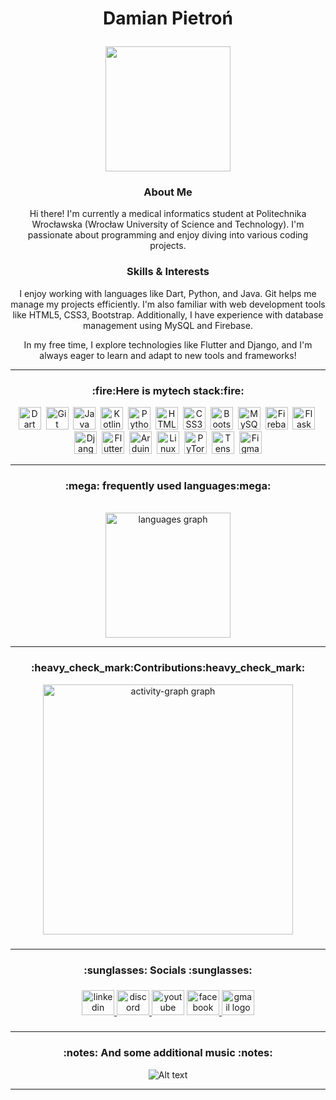 <b><p align="center">Damian Pietroń</p></b>
======================================================================================================================================

<div align="center">
  <img src="https://github.com/Anmol-Baranwal/Cool-GIFs-For-GitHub/assets/74038190/7b282ec6-fcc3-4600-90a7-2c3140549f58" width="200">
</div>

<h3 align="center">About Me</h3>

<p align="center">Hi there! I'm currently a medical informatics student at Politechnika Wrocławska (Wrocław University of Science and Technology). I'm passionate about programming and enjoy diving into various coding projects.</p>

<h3 align="center">Skills & Interests</h3>

<p align="center">I enjoy working with languages like Dart, Python, and Java. Git helps me manage my projects efficiently. I'm also familiar with web development tools like HTML5, CSS3, Bootstrap. Additionally, I have experience with database management using MySQL and Firebase.</p>

<p align="center">In my free time, I explore technologies like Flutter and Django, and I'm always eager to learn and adapt to new tools and frameworks!</p>


---------------------------    

<h3><b><p align = "center">:fire:Here is mytech stack:fire:</p></b></h3>

<p align="center">
  <a href="https://dart.dev/" target="_blank" rel="noreferrer"><img src="https://raw.githubusercontent.com/danielcranney/readme-generator/main/public/icons/skills/dart-colored.svg" width="36" height="36" alt="Dart" /></a>&nbsp;
  <a href="https://git-scm.com/" target="_blank" rel="noreferrer"><img src="https://raw.githubusercontent.com/danielcranney/readme-generator/main/public/icons/skills/git-colored.svg" width="36" height="36" alt="Git" /></a>&nbsp;
  <a href="https://www.oracle.com/java/" target="_blank" rel="noreferrer"><img src="https://raw.githubusercontent.com/danielcranney/readme-generator/main/public/icons/skills/java-colored.svg" width="36" height="36" alt="Java" /></a>&nbsp;
  <a href="https://kotlinlang.org/" target="_blank" rel="noreferrer"><img src="https://raw.githubusercontent.com/danielcranney/readme-generator/main/public/icons/skills/kotlin-colored.svg" width="36" height="36" alt="Kotlin" /></a>&nbsp;
  <a href="https://www.python.org/" target="_blank" rel="noreferrer"><img src="https://raw.githubusercontent.com/danielcranney/readme-generator/main/public/icons/skills/python-colored.svg" width="36" height="36" alt="Python" /></a>&nbsp;
  <a href="https://developer.mozilla.org/en-US/docs/Glossary/HTML5" target="_blank" rel="noreferrer"><img src="https://raw.githubusercontent.com/danielcranney/readme-generator/main/public/icons/skills/html5-colored.svg" width="36" height="36" alt="HTML5" /></a>&nbsp;
  <a href="https://www.w3.org/TR/CSS/#css" target="_blank" rel="noreferrer"><img src="https://raw.githubusercontent.com/danielcranney/readme-generator/main/public/icons/skills/css3-colored.svg" width="36" height="36" alt="CSS3" /></a>&nbsp;
  <a href="https://getbootstrap.com/" target="_blank" rel="noreferrer"><img src="https://raw.githubusercontent.com/danielcranney/readme-generator/main/public/icons/skills/bootstrap-colored.svg" width="36" height="36" alt="Bootstrap" /></a>&nbsp;
  <a href="https://www.mysql.com/" target="_blank" rel="noreferrer"><img src="https://raw.githubusercontent.com/danielcranney/readme-generator/main/public/icons/skills/mysql-colored.svg" width="36" height="36" alt="MySQL" /></a>&nbsp;
  <a href="https://firebase.google.com/" target="_blank" rel="noreferrer"><img src="https://raw.githubusercontent.com/danielcranney/readme-generator/main/public/icons/skills/firebase-colored.svg" width="36" height="36" alt="Firebase" /></a>&nbsp;
  <a href="https://flask.palletsprojects.com/en/2.0.x/" target="_blank" rel="noreferrer"><img src="https://raw.githubusercontent.com/danielcranney/readme-generator/main/public/icons/skills/flask-colored.svg" width="36" height="36" alt="Flask" /></a>&nbsp;
  <a href="https://www.djangoproject.com/" target="_blank" rel="noreferrer"><img src="https://raw.githubusercontent.com/danielcranney/readme-generator/main/public/icons/skills/django-colored.svg" width="36" height="36" alt="Django" /></a>&nbsp;
  <a href="https://flutter.dev/" target="_blank" rel="noreferrer"><img src="https://raw.githubusercontent.com/danielcranney/readme-generator/main/public/icons/skills/flutter-colored.svg" width="36" height="36" alt="Flutter" /></a>&nbsp;
  <a href="https://store.arduino.cc/?gclid=Cj0KCQjw2eilBhCCARIsAG0Pf8uueBifykWcsSS4LPESeGQfxGVKJYnzV7bz471XfknQJy_1VINVWM8aAkLtEALw_wcB" target="_blank" rel="noreferrer"><img src="https://raw.githubusercontent.com/danielcranney/readme-generator/main/public/icons/skills/arduino-colored.svg" width="36" height="36" alt="Arduino" /></a>&nbsp;
  <a href="https://www.linux.org" target="_blank" rel="noreferrer"><img src="https://raw.githubusercontent.com/danielcranney/readme-generator/main/public/icons/skills/linux-colored.svg" width="36" height="36" alt="Linux" /></a>&nbsp;
  <a href="https://pytorch.org/" target="_blank" rel="noreferrer"><img src="https://raw.githubusercontent.com/danielcranney/readme-generator/main/public/icons/skills/pytorch-colored.svg" width="36" height="36" alt="PyTorch" /></a>&nbsp;
  <a href="https://www.tensorflow.org/" target="_blank" rel="noreferrer"><img src="https://raw.githubusercontent.com/danielcranney/readme-generator/main/public/icons/skills/tensorflow-colored.svg" width="36" height="36" alt="TensorFlow" /></a>&nbsp;
  <a href="https://www.figma.com/" target="_blank" rel="noreferrer"><img src="https://raw.githubusercontent.com/danielcranney/readme-generator/main/public/icons/skills/figma-colored.svg" width="36" height="36" alt="Figma" /></a>
</p>


---------------------------    

<h3>
  <b>
    <p align = "center">
  :mega: frequently used languages:mega:
    </p>
  </b>
</h3>

<br clear="both">

<div align="center">
  <img src="https://github-readme-stats.vercel.app/api/top-langs?username=neuropython&locale=en&hide_title=true&layout=compact&card_width=320&langs_count=3&theme=codeSTACKr&hide_border=true&order=2" height="200" alt="languages graph" /> <br>

---------------------------    

  <h3><b><p align = "center">:heavy_check_mark:Contributions:heavy_check_mark:</p></b></h3>
  
  <img src="https://github-readme-activity-graph.vercel.app/graph?username=neuropython&radius=10&theme=one-dark&area=true&order=5&custom_title=Statictics&hide_border=true&bg_color=0d1117&color=dddddd&line=dddddd&point=0d1117&area_color=dddddd" height="400" alt="activity-graph graph"  />
</div>

###

---------------------------    

<h3>
  <b>
    <p align = "center">
  :sunglasses: Socials :sunglasses:
    </p>
  </b>
</h3>
<p align="center"></p>


###

<div align="center">
  <a href="https://www.linkedin.com/in/damian-pietro%C5%84-36343826b/" target="_blank">
    <img src="https://raw.githubusercontent.com/maurodesouza/profile-readme-generator/master/src/assets/icons/social/linkedin/default.svg" width="52" height="40" alt="linkedin logo"  />
  </a>
  <a href="cublockop" target="_blank">
    <img src="https://raw.githubusercontent.com/maurodesouza/profile-readme-generator/master/src/assets/icons/social/discord/default.svg" width="52" height="40" alt="discord logo"  />
  </a>
  <img src="https://raw.githubusercontent.com/maurodesouza/profile-readme-generator/master/src/assets/icons/social/youtube/default.svg" width="52" height="40" alt="youtube logo"  />
  <a href="https://www.facebook.com/damian.pietron.79/" target="_blank">
    <img src="https://raw.githubusercontent.com/maurodesouza/profile-readme-generator/master/src/assets/icons/social/facebook/default.svg" width="52" height="40" alt="facebook logo"  />
  </a>
  <a href="mailto:275277@student.pwr.edu.pl?subject=Cooperation&body=Hi%20damian%20i%20have%20found%20you%20on%20github%2C%20I%20want%20to%20..." target="_blank">
    <img src="https://raw.githubusercontent.com/maurodesouza/profile-readme-generator/master/src/assets/icons/social/gmail/default.svg" width="52" height="40" alt="gmail logo"  />
  </a>
</div>

###

---------------------------    

<h3>
  <b>
    <p align = "center">
  :notes: And some additional music :notes:
    </p>
  </b>
</h3>
<div align = "center">
  
![Alt text](https://spotify-recently-played-readme.vercel.app/api?user=scarop69)
</div>

---------------------------    

